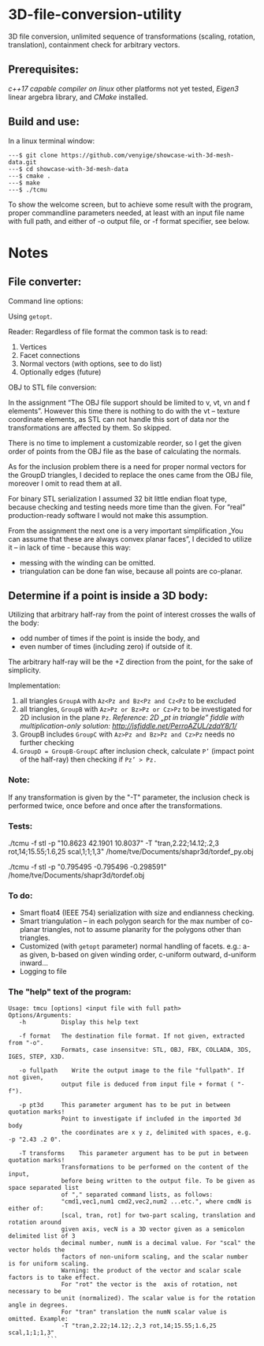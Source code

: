 # 3D-file-conversion-utility
3D file conversion, unlimited sequence of transformations (scaling, rotation, translation), containment check for arbitrary vectors.
## Prerequisites:
*c++17 capable compiler on linux* other platforms not yet tested, *Eigen3* linear argebra library, and *CMake* installed.
## Build and use:
In a linux terminal window:
```
---$ git clone https://github.com/venyige/showcase-with-3d-mesh-data.git 
---$ cd showcase-with-3d-mesh-data
---$ cmake .
---$ make
---$ ./tcmu
```
To show the welcome screen, but to achieve some result with the program, proper commandline parameters needed, at least with an input file name with full path, and either of -o output file, or -f format specifier, see below.

# Notes
## File converter:
Command line options:

Using ```getopt```.

Reader:
Regardless of file format the common task is to read:
1. Vertices
2. Facet connections
3. Normal vectors (with options, see to do list)
4. Optionally edges (future)

OBJ to STL file conversion:

In the assignment “The OBJ file support should be limited to v, vt, vn and f elements”. However this time there is nothing to do with the vt – texture coordinate elements, as STL can not handle this sort of data nor the transformations are affected by them. So skipped.

There is no time to implement a customizable reorder, so I get the given order of points from the OBJ file as the base of calculating the normals.

As for the inclusion problem there is a need for proper normal vectors for the GroupD triangles, I decided to replace the ones came from the OBJ file, moreover I omit to read them at all.

For binary STL serialization I assumed 32 bit little endian float type, because checking and testing needs more time than the given. For “real” production-ready software I would not make this assumption.

From the assignment the next one is a very important simplification „You can assume that these are always convex planar faces”, I decided to utilize it – in lack of time - because this way:
- messing with the winding can be omitted.
- triangulation can be done fan wise, because all points are co-planar.

## Determine if a point is inside a 3D body:

 Utilizing that arbitrary half-ray from the point of interest crosses the walls of the body:
- odd number of times if the point is inside the body, and
- even number of times (including zero) if outside of it.

The arbitrary half-ray will be the +Z direction from the point, for the sake of simplicity.

Implementation:
1. all triangles ```GroupA``` with ```Az<Pz and Bz<Pz and Cz<Pz``` to be excluded
2. all triangles, ```GroupB``` with  ```Az>Pz or Bz>Pz or Cz>Pz``` to be investigated for 2D inclusion in the plane ```Pz```.
*Reference:
	2D „pt in triangle” fiddle with multiplication-only solution:
	http://jsfiddle.net/PerroAZUL/zdaY8/1/*
3. GroupB includes ```GroupC``` with  ```Az>Pz and Bz>Pz and Cz>Pz``` needs no further checking
4. ```GroupD = GroupB-GroupC``` after inclusion check, calculate ```P’``` (impact point of the half-ray) then checking if 
	```Pz’ > Pz.```
### Note: 
If any transformation is given by the "-T" parameter, the inclusion check is performed twice, once before and once after the transformations.
	
### Tests:
./tcmu -f stl -p "10.8623 42.1901 10.8037" -T "tran,2.22;14.12;.2,3 rot,14;15.55;1.6,25 scal,1;1;1,3" /home/tve/Documents/shapr3d/tordef_py.obj

./tcmu -f stl -p "0.795495  -0.795496 -0.298591"  /home/tve/Documents/shapr3d/tordef.obj

### To do:
- Smart float4 (IEEE 754) serialization with size and endianness checking.
- Smart triangulation – in each polygon search for the max number of co-planar triangles, not to assume planarity for the polygons other than triangles.
- Customized (with ```getopt``` parameter) normal handling of facets. e.g.: a-as given, b-based on given winding order, c-uniform outward, d-uniform inward…
- Logging to file

### The "help" text of the program:
```Triangular Mesh Converter "tcmu" - Shapr3D Homework /GoDraw
Usage: tmcu [options] <input file with full path>
Options/Arguments:
   -h          Display this help text

   -f format   The destination file format. If not given, extracted from "-o".
               Formats, case insensitve: STL, OBJ, FBX, COLLADA, 3DS, IGES, STEP, X3D.

   -o fullpath    Write the output image to the file "fullpath". If not given,
               output file is deduced from input file + format ( "-f").

   -p pt3d     This parameter argument has to be put in between quotation marks!
               Point to investigate if included in the imported 3d body
               the coordinates are x y z, delimited with spaces, e.g. -p "2.43 .2 0".

   -T transforms    This parameter argument has to be put in between quotation marks!
               Transformations to be performed on the content of the input,
               before being written to the output file. To be given as space separated list
               of "," separated command lists, as follows:
               "cmd1,vec1,num1 cmd2,vec2,num2 ...etc.", where cmdN is either of:
               [scal, tran, rot] for two-part scaling, translation and rotation around
               given axis, vecN is a 3D vector given as a semicolon delimited list of 3 
               decimal number, numN is a decimal value. For "scal" the vector holds the
               factors of non-uniform scaling, and the scalar number is for uniform scaling.
               Warning: the product of the vector and scalar scale factors is to take effect.
               For "rot" the vector is the  axis of rotation, not necessary to be
               unit (normalized). The scalar value is for the rotation angle in degrees. 
               For "tran" translation the numN scalar value is omitted. Example:
               -T "tran,2.22;14.12;.2,3 rot,14;15.55;1.6,25 scal,1;1;1,3" 
	       ```


